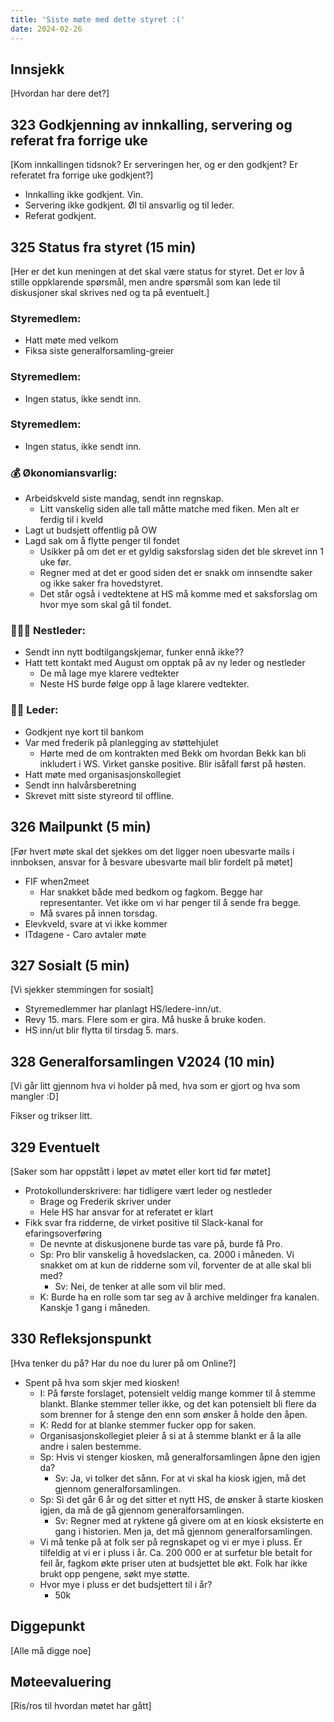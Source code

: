 ```yaml
---
title: 'Siste møte med dette styret :('
date: 2024-02-26
---
```


## Innsjekk

[Hvordan har dere det?]

## 323 Godkjenning av innkalling, servering og referat fra forrige uke

[Kom innkallingen tidsnok? Er serveringen her, og er den godkjent? Er referatet fra forrige uke godkjent?]

- Innkalling ikke godkjent. Vin.
- Servering ikke godkjent. Øl til ansvarlig og til leder.
- Referat godkjent.

## 325 Status fra styret (15 min)

[Her er det kun meningen at det skal være status for styret. Det er lov å stille oppklarende spørsmål, men andre spørsmål som kan lede til diskusjoner skal skrives ned og ta på eventuelt.]

### Styremedlem:

- Hatt møte med velkom
- Fiksa siste generalforsamling-greier

### Styremedlem:

- Ingen status, ikke sendt inn.

### Styremedlem:

- Ingen status, ikke sendt inn.

### **💰** Økonomiansvarlig:

- Arbeidskveld siste mandag, sendt inn regnskap.
    - Litt vanskelig siden alle tall måtte matche med fiken. Men alt er ferdig til i kveld
- Lagt ut budsjett offentlig på OW
- Lagd sak om å flytte penger til fondet
    - Usikker på om det er et gyldig saksforslag siden det ble skrevet inn 1 uke før.
    - Regner med at det er good siden det er snakk om innsendte saker og ikke saker fra hovedstyret.
    - Det står også i vedtektene at HS må komme med et saksforslag om hvor mye som skal gå til fondet.

### 👩🏻‍🦰 Nestleder:

- Sendt inn nytt bodtilgangskjemar, funker ennå ikke??
- Hatt tett kontakt med August om opptak på av ny leder og nestleder
    - De må lage mye klarere vedtekter
    - Neste HS burde følge opp å lage klarere vedtekter.

### 👩🏾 Leder:

- Godkjent nye kort til bankom
- Var med frederik på planlegging av støttehjulet
    - Hørte med de om kontrakten med Bekk om hvordan Bekk kan bli inkludert i WS. Virket ganske positive. Blir isåfall først på høsten.
- Hatt møte med organisasjonskollegiet
- Sendt inn halvårsberetning
- Skrevet mitt siste styreord til offline.

## 326 Mailpunkt (5 min)

[Før hvert møte skal det sjekkes om det ligger noen ubesvarte mails i innboksen, ansvar for å besvare ubesvarte mail blir fordelt på møtet]

- FIF when2meet
    - Har snakket både med bedkom og fagkom. Begge har representanter. Vet ikke om vi har penger til å sende fra begge.
    - Må svares på innen torsdag.
- Elevkveld, svare at vi ikke kommer
- ITdagene - Caro avtaler møte

## 327 Sosialt (5 min)

[Vi sjekker stemmingen for sosialt]

- Styremedlemmer har planlagt HS/ledere-inn/ut. 
- Revy 15. mars. Flere som er gira. Må huske å bruke koden.
- HS inn/ut blir flytta til tirsdag 5. mars.

## **328 Generalforsamlingen V2024 (10 min)**

[Vi går litt gjennom hva vi holder på med, hva som er gjort og hva som mangler :D]

Fikser og trikser litt.  

## 329 Eventuelt

[Saker som har oppstått i løpet av møtet eller kort tid før møtet]

- Protokollunderskrivere: har tidligere vært leder og nestleder
    - Brage og Frederik skriver under
    - Hele HS har ansvar for at referatet er klart
- Fikk svar fra ridderne, de virket positive til Slack-kanal for efaringsoverføring
    - De nevnte at diskusjonene burde tas vare på, burde få Pro.
    - Sp: Pro blir vanskelig å hovedslacken, ca. 2000 i måneden. Vi snakket om at kun de ridderne som vil, forventer de at alle skal bli med?
        - Sv: Nei, de tenker at alle som vil blir med.
    - K: Burde ha en rolle som tar seg av å archive meldinger fra kanalen. Kanskje 1 gang i måneden.

## 330 Refleksjonspunkt

[Hva tenker du på? Har du noe du lurer på om Online?]

- Spent på hva som skjer med kiosken!
    - I: På første forslaget, potensielt veldig mange kommer til å stemme blankt. Blanke stemmer teller ikke, og det kan potensielt bli flere da som brenner for å stenge den enn som ønsker å holde den åpen. 
    - K: Redd for at blanke stemmer fucker opp for saken. 
    - Organisasjonskollegiet pleier å si at å stemme blankt er å la alle andre i salen bestemme.
    - Sp: Hvis vi stenger kiosken, må generalforsamlingen åpne den igjen da?
        - Sv: Ja, vi tolker det sånn. For at vi skal ha kiosk igjen, må det gjennom generalforsamlingen.
    - Sp: Si det går 6 år og det sitter et nytt HS, de ønsker å starte kiosken igjen, da må de gå gjennom generalforsamlingen.
        - Sv: Regner med at ryktene gå givere om at en kiosk eksisterte en gang i historien. Men ja, det må gjennom generalforsamlingen.
    - Vi må tenke på at folk ser på regnskapet og vi er mye i pluss. Er tilfeldig at vi er i pluss i år. Ca. 200 000 er at surfetur ble betalt for feil år, fagkom økte priser uten at budsjettet ble økt. Folk har ikke brukt opp pengene, søkt mye støtte. 
    - Hvor mye i pluss er det budsjettert til i år?
        - 50k

## Diggepunkt

[Alle må digge noe]

## Møteevaluering

[Ris/ros til hvordan møtet har gått]
